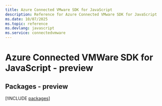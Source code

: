 ```yaml
---
title: Azure Connected VMware SDK for JavaScript
description: Reference for Azure Connected VMware SDK for JavaScript
ms.date: 10/07/2025
ms.topic: reference
ms.devlang: javascript
ms.service: connectedvmware
---
```

# Azure Connected VMWare SDK for JavaScript - preview
## Packages - preview
[!INCLUDE [packages](connected-vmware-index.md)]